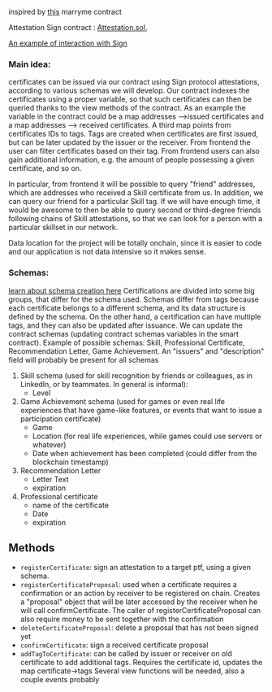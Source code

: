 
inspired by [this](https://github.com/lxdao-official/MarryMe-Contract/blob/e03dbf19650c4c3974701cc52ced1e9b889add1c/src/MarryMe.sol) marryme contract

Attestation Sign contract : [Attestation.sol](https://github.com/EthSign/sign-protocol-evm/blob/main/src/models/Attestation.sol),  

[An example of interaction with Sign](https://docs.sign.global/for-builders/getting-started/index/building-a-simple-notary-platform) 

### Main idea:
certificates can be issued via our contract using Sign protocol attestations, according to various schemas we will develop. Our contract indexes the certificates using a proper variable, so that such certificates can then be queried thanks to the view methods of the contract. As an example the variable in the contract could be a map addresses -->issued certificates and a map addresses --> received certificates. A third map points from certificates IDs to tags. Tags are created when certificates are first issued, but can be later updated by the issuer or the receiver. From frontend the user can filter certificates based on their tag. From frontend users can also gain additional information, e.g. the amount of people possessing a given certificate, and so on.

In particular, from frontend it will be possible to query "friend" addresses, which are addresses who received a Skill certificate from us. In addition, we can query our friend for a particular Skill tag. If we will have enough time, it would be awesome to then be able to query second or third-degree friends following chains of Skill attestations, so that we can look for a person with a particular skillset in our network. 

Data location for the project will be totally onchain, since it is easier to code and our application is not data intensive so it makes sense.
### Schemas:
 [learn about schema creation here](https://docs.sign.global/for-builders/getting-started/index/building-a-simple-notary-platform/schema-creation)
Certifications are divided into some big groups, that differ for the schema used. Schemas differ from tags because each certificate belongs to a different schema, and its data structure is defined by the schema. On the other hand, a certification can have multiple tags, and they can also be updated after issuance. 
We can update the contract schemas (updating contract schemas variables in the smart contract). 
Example of possible schemas: Skill, Professional Certificate, Recommendation Letter,  Game Achievement.
An "issuers" and "description" field will probably be present for all schemas
1. Skill schema (used for skill recognition by friends or colleagues, as in LinkedIn, or by teammates. In general is informal): 
	- Level
2. Game Achievement schema (used for games or even real life experiences that have game-like features, or events that want to issue a participation certificate)
	- Game
	- Location (for real life experiences, while games could use servers or whatever)
	- Date when achievement has been completed (could differ from the blockchain timestamp)
3. Recommendation Letter
	- Letter Text
	- expiration
4. Professional certificate
	- name of the certificate
	- Date 
	- expiration

## Methods
- `registerCertificate`: sign an attestation to a target ptf, using a given schema. 
- `registerCertificateProposal`: used when a certificate requires a confirmation or an action by receiver to be registered on chain. Creates a "proposal" object that will be later accessed by the receiver when he will call confirmCertificate. The caller of registerCertificateProposal can also require money to be sent together with the confirmation
- `deleteCertificateProposal`: delete a proposal that has not been signed yet
- `confirmCertificate`: sign a received certificate proposal
- `addTagToCertificate`: can be called by issuer or receiver on old certificate to add additional tags. Requires the certificate id, updates the map certificate->tags
Several view functions will be needed, also a couple events probably
